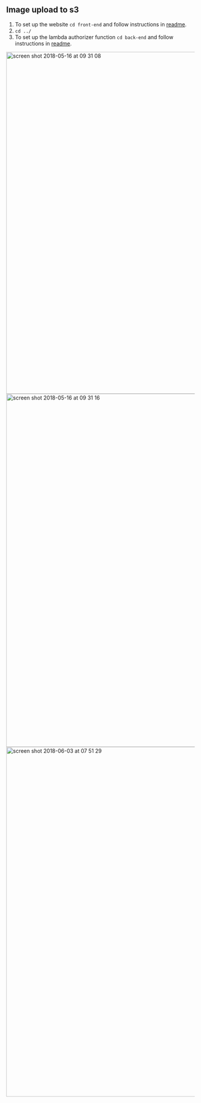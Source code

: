 ## Image upload to s3

1. To set up the website `cd front-end` and follow instructions in [readme](./front-end/readme.md).
2. `cd ../`
3. To set up the lambda authorizer function `cd back-end` and follow instructions in [readme](./back-end/readme.md).

<img width="912" alt="screen shot 2018-05-16 at 09 31 08" src="https://user-images.githubusercontent.com/4153982/40119969-0524dff4-58ec-11e8-95a0-94b6b3501eba.png">

<img width="942" alt="screen shot 2018-05-16 at 09 31 16" src="https://user-images.githubusercontent.com/4153982/40119972-069e333a-58ec-11e8-95aa-a02bbfb8178f.png">

<img width="933" alt="screen shot 2018-06-03 at 07 51 29" src="https://user-images.githubusercontent.com/4153982/40883658-fc0d1b5a-6702-11e8-9254-df46a85782b1.png">
